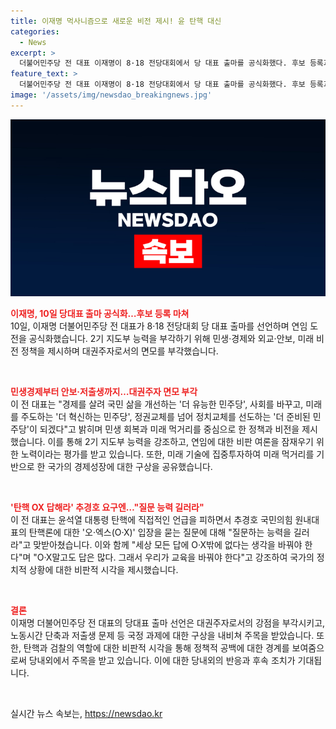 ```yaml
---
title: 이재명 먹사니즘으로 새로운 비전 제시! 윤 탄핵 대신
categories:
  - News
excerpt: >
  더불어민주당 전 대표 이재명이 8·18 전당대회에서 당 대표 출마를 공식화했다. 후보 등록과 함께 민생경제, 안보, 저출생 문제 등을 중시하며 대권주자로 나선 것으로 평가받고 있다. 이 전 대표는 먹고 사는 문제를 중시하면서 미래 비전 정책을 강조하고, 당원 중심의 대중정당 전환을 강조했다. 또한, 탄핵에 대한 직접적인 언급을 피하면서 경제와 안보 정책에 초점을 맞췄다. 연임에 대한 의심을 일으키는 집중체제에 대해선 당원과 국민들의 다양한 선택을 존중해야 한다는 입장을 밝혔다. 해당 선거는 3파전으로 치러지며, 이 전 대표가 당선될 경우 이후 두번째로 대표직을 연임한 사례가 될 전망이다.
feature_text: >
  더불어민주당 전 대표 이재명이 8·18 전당대회에서 당 대표 출마를 공식화했다. 후보 등록과 함께 민생경제, 안보, 저출생 문제 등을 중시하며 대권주자로 나선 것으로 평가받고 있다. 이 전 대표는 먹고 사는 문제를 중시하면서 미래 비전 정책을 강조하고, 당원 중심의 대중정당 전환을 강조했다. 또한, 탄핵에 대한 직접적인 언급을 피하면서 경제와 안보 정책에 초점을 맞췄다. 연임에 대한 의심을 일으키는 집중체제에 대해선 당원과 국민들의 다양한 선택을 존중해야 한다는 입장을 밝혔다. 해당 선거는 3파전으로 치러지며, 이 전 대표가 당선될 경우 이후 두번째로 대표직을 연임한 사례가 될 전망이다.
image: '/assets/img/newsdao_breakingnews.jpg'
---
```


<p><img src="/assets/img/newsdao_breakingnews.jpg" alt="pcversion 속보" /></p>

<p><b><span style="color: #ee2323;">이재명, 10일 당대표 출마 공식화…후보 등록 마쳐</span></b>
<br>
10일, 이재명 더불어민주당 전 대표가 8·18 전당대회 당 대표 출마를 선언하며 연임 도전을 공식화했습니다. 2기 지도부 능력을 부각하기 위해 민생·경제와 외교·안보, 미래 비전 정책을 제시하며 대권주자로서의 면모를 부각했습니다.</p>

<p data-ke-size="size16">&nbsp;</p>

<p><b><span style="color: #ee2323;">민생경제부터 안보·저출생까지…대권주자 면모 부각</span></b>
<br>
이 전 대표는 "경제를 살려 국민 삶을 개선하는 '더 유능한 민주당', 사회를 바꾸고, 미래를 주도하는 '더 혁신하는 민주당', 정권교체를 넘어 정치교체를 선도하는 '더 준비된 민주당'이 되겠다"고 밝히며 민생 회복과 미래 먹거리를 중심으로 한 정책과 비전을 제시했습니다. 이를 통해 2기 지도부 능력을 강조하고, 연임에 대한 비판 여론을 잠재우기 위한 노력이라는 평가를 받고 있습니다. 또한, 미래 기술에 집중투자하여 미래 먹거리를 기반으로 한 국가의 경제성장에 대한 구상을 공유했습니다.</p>

<p data-ke-size="size16">&nbsp;</p>

<p><b><span style="color: #ee2323;">'탄핵 OX 답해라' 추경호 요구엔…"질문 능력 길러라"</span></b>
<br>
이 전 대표는 윤석열 대통령 탄핵에 직접적인 언급을 피하면서 추경호 국민의힘 원내대표의 탄핵론에 대한 '오·엑스(O·X)' 입장을 묻는 질문에 대해 "질문하는 능력을 길러라"고 맞받아쳤습니다. 이와 함께 "세상 모든 답에 O·X밖에 없다는 생각을 바꿔야 한다"며 "O·X말고도 답은 많다. 그래서 우리가 교육을 바꿔야 한다"고 강조하여 국가의 정치적 상황에 대한 비판적 시각을 제시했습니다.</p>

<p data-ke-size="size16">&nbsp;</p>

<p><b><span style="color: #ee2323;">결론</span></b>
<br>
이재명 더불어민주당 전 대표의 당대표 출마 선언은 대권주자로서의 강점을 부각시키고, 노동시간 단축과 저출생 문제 등 국정 과제에 대한 구상을 내비쳐 주목을 받았습니다. 또한, 탄핵과 검찰의 역할에 대한 비판적 시각을 통해 정책적 공백에 대한 경계를 보여줌으로써 당내외에서 주목을 받고 있습니다. 이에 대한 당내외의 반응과 후속 조치가 기대됩니다.</p>

<p data-ke-size="size16">&nbsp;</p>
실시간 뉴스 속보는, <a href="https://newsdao.kr" rel="dofollow">https://newsdao.kr</a>


